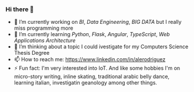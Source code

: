 ### Hi there 👋

<!--
**alu-rodriguez/alu-rodriguez** is a ✨ _special_ ✨ repository because its `README.md` (this file) appears on your GitHub profile.

Here are some ideas to get you started:

- 🔭 I’m currently working on ...
- 🌱 I’m currently learning ...
- 👯 I’m looking to collaborate on ...
- 🤔 I’m looking for help with ...
- 💬 Ask me about ...
- 📫 How to reach me: ...
- 😄 Pronouns: ...
- ⚡ Fun fact: ...
-->


- 🔭 I’m currently working on *BI*, *Data Engineering*, *BIG DATA* but I really miss programming more
- 🌱 I’m currently learning *Python*, *Flask*, *Angular*, *TypeScript*, *Web Applications Architecture*
- :thought_balloon: I’m thinking about a topic I could ivestigate for my Computers Science Thesis Degree
- 📫 How to reach me: https://www.linkedin.com/in/alerodriguez
- ⚡ Fun fact: I'm very interested into IoT. And like some hobbies I'm on micro-story writing, inline skating, traditional arabic belly dance, learning italian, investigatin geanology among other things.

